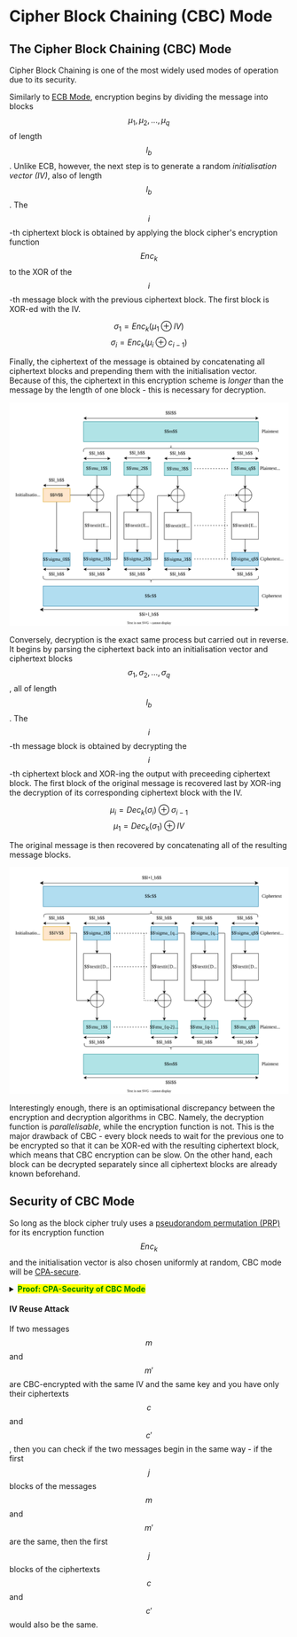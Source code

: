 # Cipher Block Chaining (CBC) Mode

## The Cipher Block Chaining (CBC) Mode

Cipher Block Chaining is one of the most widely used modes of operation due to its security.

Similarly to [ECB Mode](electronic-cookbook-ecb-mode.md), encryption begins by dividing the message into blocks $$\mu_1, \mu_2, ..., \mu_q$$ of length $$l_b$$. Unlike ECB, however, the next step is to generate a random _initialisation vector (IV)_, also of length $$l_b$$. The $$i$$-th ciphertext block is obtained by applying the block cipher's encryption function $$\textit{Enc}_k$$ to the XOR of the $$i$$-th message block with the previous ciphertext block. The first block is XOR-ed with the IV.

$$\sigma_1 = \textit{Enc}_k(\mu_1 \oplus IV)$$ $$\sigma_i = \textit{Enc}_k(\mu_i \oplus c_{i-1})$$

Finally, the ciphertext of the message is obtained by concatenating all ciphertext blocks and prepending them with the initialisation vector. Because of this, the ciphertext in this encryption scheme is _longer_ than the message by the length of one block - this is necessary for decryption.

![](<../../../../Cryptography/Private-Key Cryptography/Block Ciphers/Modes of Operation/Resources/Images/CBC Encryption.svg>)

Conversely, decryption is the exact same process but carried out in reverse. It begins by parsing the ciphertext back into an initialisation vector and ciphertext blocks $$\sigma_1, \sigma_2, ..., \sigma_q$$, all of length $$l_b$$. The $$i$$-th message block is obtained by decrypting the $$i$$-th ciphertext block and XOR-ing the output with preceeding ciphertext block. The first block of the original message is recovered last by XOR-ing the decryption of its corresponding ciphertext block with the IV.

$$\mu_i = \textit{Dec}_k(\sigma_i) \oplus \sigma_{i-1}$$ $$\mu_1 = \textit{Dec}_k(\sigma_1) \oplus IV$$

The original message is then recovered by concatenating all of the resulting message blocks.

![](<../../../../Cryptography/Private-Key Cryptography/Block Ciphers/Modes of Operation/Resources/Images/CBC Decryption.svg>)

Interestingly enough, there is an optimisational discrepancy between the encryption and decryption algorithms in CBC. Namely, the decryption function is _parallelisable_, while the encryption function is not. This is the major drawback of CBC - every block needs to wait for the previous one to be encrypted so that it can be XOR-ed with the resulting ciphertext block, which means that CBC encryption can be slow. On the other hand, each block can be decrypted separately since all ciphertext blocks are already known beforehand.

## Security of CBC Mode

So long as the block cipher truly uses a [pseudorandom permutation (PRP)](../../../randomness/pseudorandom-permutations-prps.md) for its encryption function $$\textit{Enc}_k$$ and the initialisation vector is also chosen uniformly at random, CBC mode will be [CPA-secure](../../security-definitions/chosen-plaintext-attack-cpa.md).

<details>

<summary><mark style="color:green;"><strong>Proof: CPA-Security of CBC Mode</strong></mark></summary>

Suppose, towards contradiction, there is an efficient adversary Eve which after querying our block cipher in CBC mode $$\text{CBC}[\textit{Enc}_k]$$ with $$q$$ messages $$m_1, m_2, ..., m_q$$ and obtaining their corresponding ciphertexts $$c_1, c_2, ..., c_q$$ can determine with probability $$\frac{1}{2} + \xi$$, for some non-negligible $$\xi$$, if a ciphertext $$c$$ belongs to the message $$m_a$$ or $$m_b$$, where $$m_a$$ and $$m_b$$ are allowed to be one of $$m_1, m_2, ..., m_q$$.

For simplicity, we assume that all messages have the same length $$l$$ which is a multiple of the block length $$l_b$$ for the cipher. Consider the special case where the encrypted message is just one block long, i.e. $$l = l_b$$. In this case, CBC encryption reduces to passing a random string (the XOR of a string with a random string, i.e. the IV, is also a random string) to $$\textit{Enc}_k$$.

If instead of a PRP, the encryption function $$\textit{Enc}_k$$ were a truly random function, then Eve would have no real power and would only be able to guess with probability $$\frac{1}{2}$$ if a ciphertext $$c$$ belonged to a message $$m_a$$ or $$m_b$$. Therefore, we can construct a distinguisher $$D$$ which can distinguish between the output of a pseudorandom permutation and a truly random function.

Essentially, if Eve guesses correctly which message was encrypted to obtain $$c$$, then the distinguisher is going to output $$1$$. Otherwise, it will output $$0$$. Given a truly random string $$c$$, Eve will guess correctly with probability $$\frac{1}{2}$$ and thus our distinguisher will output $$1$$ with probability only $$\frac{1}{2}$$. However, if $$c$$ was the encryption of one of two messages $$m_a$$ or $$m_b$$, then Eve would guess correctly with probability $$\frac{1}{2} + \xi$$, for some non-negligible $$\xi$$, and therefore our distinguisher would output $$1$$ with probability $$\frac{1}{2} + \xi$$ - it has a higher probability of outputting $$1$$ when given the output of a pseudorandom permutation than when given a truly random string. This means that this distinguisher can distinguish between a pseudorandom string a truly random string, which is a contradiction.

This specific case is in a proof by contradiction and is thus enough to establish the CPA-security of the CBC mode. Nevertheless, the same argument can be extended to messages of larger lengths since concatenations of random strings are also random strings and concatenations of pseudorandom strings are also pseudorandom strings.

</details>

#### IV Reuse Attack

If two messages $$m$$ and $$m'$$ are CBC-encrypted with the same IV and the same key and you have only their ciphertexts $$c$$ and $$c'$$, then you can check if the two messages begin in the same way - if the first $$j$$ blocks of the messages $$m$$ and $$m'$$ are the same, then the first $$j$$ blocks of the ciphertexts $$c$$ and $$c'$$ would also be the same.
